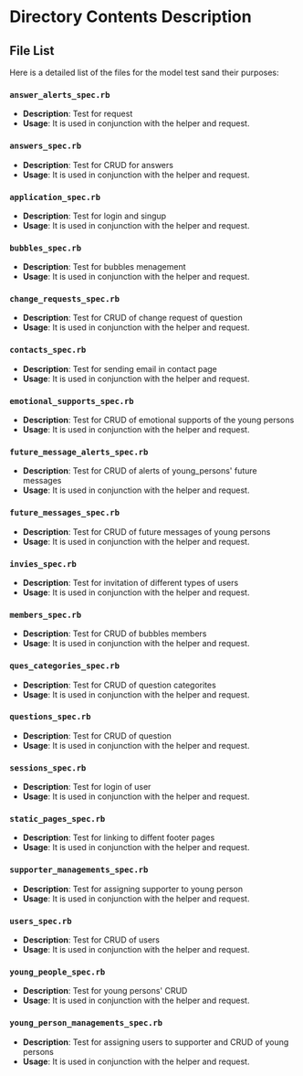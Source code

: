 # Directory Contents Description

## File List

Here is a detailed list of the files for the model test sand their purposes:

### `answer_alerts_spec.rb`
- **Description**: Test for request
- **Usage**: It is used in conjunction with the helper and request.

### `answers_spec.rb`
- **Description**: Test for CRUD for answers
- **Usage**: It is used in conjunction with the  helper and request.
### `application_spec.rb`
- **Description**: Test for login and singup 
- **Usage**: It is used in conjunction with the  helper and request.
### `bubbles_spec.rb`
- **Description**: Test for bubbles menagement
- **Usage**: It is used in conjunction with the  helper and request.
### `change_requests_spec.rb`
- **Description**: Test for CRUD of change request of question
- **Usage**: It is used in conjunction with the  helper and request.
### `contacts_spec.rb`
- **Description**: Test for sending email in contact page
- **Usage**: It is used in conjunction with the  helper and request.
### `emotional_supports_spec.rb`
- **Description**: Test for CRUD of emotional supports of the young persons
- **Usage**: It is used in conjunction with the  helper and request.
### `future_message_alerts_spec.rb`
- **Description**: Test for CRUD of alerts of young_persons' future messages
- **Usage**: It is used in conjunction with the  helper and request.
### `future_messages_spec.rb`
- **Description**: Test for CRUD of future messages of young persons
- **Usage**: It is used in conjunction with the  helper and request.
### `invies_spec.rb`
- **Description**: Test for invitation of different types of users
- **Usage**: It is used in conjunction with the  helper and request.

### `members_spec.rb`
- **Description**: Test for CRUD of bubbles members 
- **Usage**: It is used in conjunction with the  helper and request.

### `ques_categories_spec.rb`
- **Description**: Test for CRUD of question categorites
- **Usage**: It is used in conjunction with the  helper and request.
### `questions_spec.rb`
- **Description**: Test for CRUD of question 
- **Usage**: It is used in conjunction with the  helper and request.
### `sessions_spec.rb`
- **Description**: Test for login of user
- **Usage**: It is used in conjunction with the  helper and request.
### `static_pages_spec.rb`
- **Description**: Test for linking to diffent footer pages
- **Usage**: It is used in conjunction with the  helper and request.
### `supporter_managements_spec.rb`
- **Description**: Test for assigning supporter to young person
- **Usage**: It is used in conjunction with the  helper and request.
### `users_spec.rb`
- **Description**: Test for CRUD of users
- **Usage**: It is used in conjunction with the  helper and request.
### `young_people_spec.rb`
- **Description**: Test for young persons' CRUD
- **Usage**: It is used in conjunction with the  helper and request.
### `young_person_managements_spec.rb`
- **Description**: Test for assigning users to supporter and CRUD of young persons
- **Usage**: It is used in conjunction with the  helper and request.




